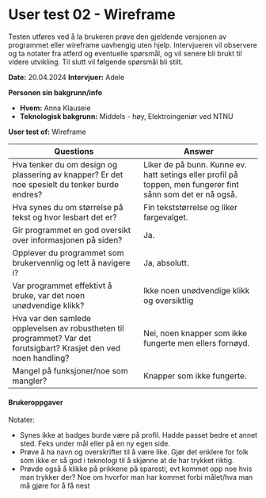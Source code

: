  

# User test 02 - Wireframe



Testen utføres ved å la brukeren prøve den gjeldende versjonen av programmet eller
wireframe uavhengig uten hjelp. Intervjueren vil observere og ta notater fra atferd og
eventuelle spørsmål, og vil senere bli brukt til videre utvikling. Til slutt vil følgende spørsmål
bli stilt.



**Date:** 20.04.2024
**Intervjuer:** Adele

**Personen sin bakgrunn/info**

- **Hvem:** Anna Klauseie
- **Teknologisk bakgrunn:** Middels - høy, Elektroingeniør ved NTNU

**User test of:** Wireframe



| Questions                                                    | Answer                                                       |
| ------------------------------------------------------------ | ------------------------------------------------------------ |
| Hva tenker du om design og plassering av knapper? Er det noe spesielt du tenker burde endres? | Liker de på bunn. Kunne ev. hatt setings eller profil på toppen, men fungerer fint sånn som det er nå også. |
| Hva synes du om størrelse på tekst og hvor lesbart det er?   | Fin tekststørrelse og liker fargevalget.                     |
| Gir programmet en god oversikt over informasjonen på siden?  | Ja.                                                          |
| Opplever du programmet som brukervennlig og lett å navigere i? | Ja, absolutt.                                                |
| Var programmet effektivt å bruke, var det noen unødvendige klikk? | Ikke noen unødvendige klikk og oversiktlig                   |
| Hva var den samlede opplevelsen av robustheten til programmet? Var det forutsigbart? Krasjet den ved noen handling? | Nei, noen knapper som ikke fungerte men ellers fornøyd.      |
| Mangel på funksjoner/noe som mangler?                        | Knapper som ikke fungerte.                                   |



#### Brukeroppgaver

Notater:

- Synes ikke at badges burde være på profil. Hadde passet bedre et annet sted. Feks
under mål eller på en ny egen side.
- Prøve å ha navn og overskrifter til å være like. Gjør det enklere for folk som ikke
er så god i teknologi til å skjønne at de har trykket riktig.
- Prøvde også å klikke på prikkene på sparesti, evt kommet opp noe hvis man
trykker der? Noe om hvorfor man har kommet forbi målet/hva man må gjøre for å
få nest
